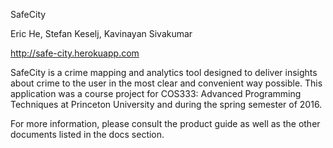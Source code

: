 SafeCity

Eric He, Stefan Keselj, Kavinayan Sivakumar

http://safe-city.herokuapp.com

SafeCity is a crime mapping and analytics tool designed to deliver insights about crime to the user in the most clear and convenient way possible. This application was a course project for COS333: Advanced Programming Techniques at Princeton University and during the spring semester of 2016.

For more information, please consult the product guide as well as the other documents listed in the docs section.
